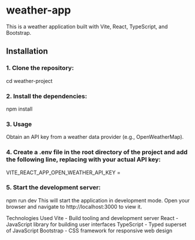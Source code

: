 # weather-app


This is a weather application built with Vite, React, TypeScript, and Bootstrap.

## Installation

### 1. Clone the repository:
cd weather-project

### 2. Install the dependencies:
npm install

### 3. Usage
Obtain an API key from a weather data provider (e.g., OpenWeatherMap).

### 4. Create a .env file in the root directory of the project and add the following line, replacing <your-api-key> with your actual API key:

VITE_REACT_APP_OPEN_WEATHER_API_KEY = <your-api-key>

### 5. Start the development server:

npm run dev
This will start the application in development mode. Open your browser and navigate to http://localhost:3000 to view it.

Technologies Used
Vite - Build tooling and development server
React - JavaScript library for building user interfaces
TypeScript - Typed superset of JavaScript
Bootstrap - CSS framework for responsive web design
